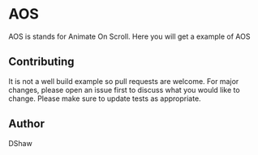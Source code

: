 # AOS

AOS is stands for Animate On Scroll. Here you will get a example of AOS
## Contributing
It is not a well build example so pull requests are welcome. For major changes, please open an issue first to discuss what you would like to change.
Please make sure to update tests as appropriate.

## Author
DShaw
